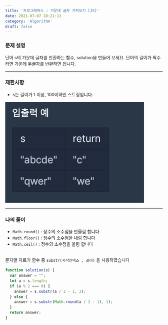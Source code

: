 ```yaml
---
title: '프로그래머스 : 가운데 글자 가져오기 [JS]'
date: 2021-07-07 20:21:13
category: 'Algorithm'
draft: false
---
```


### 문제 설명
단어 s의 가운데 글자를 반환하는 함수, solution을 만들어 보세요. 단어의 길이가 짝수라면 가운데 두글자를 반환하면 됩니다.

***


### 제한사항
- s는 길이가 1 이상, 100이하인 스트링입니다.

![](./images/12.png)

***

### 나의 풀이

- `Math.round()` : 정수의 소수점을 반올림 합니다
- `Math.floor()` : 정수의 소수점을 내림 합니다
- `Math.ceil()` : 정수의 소수점을 올림 합니다 <br><br>

문자열 자르기 함수 중 `substr(시작인덱스 , 길이)` 을 사용하였습니다


```jsx
function solution(s) {
  var answer = "";
  let a = s.length;
  if (a % 2 === 0) {
    answer = s.substr(a / 2 - 1, 2);
  } else {
    answer = s.substr(Math.round(a / 2 - 1), 1);
  }
  return answer;
}
```